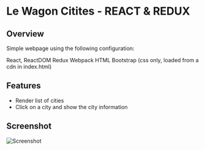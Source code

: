 # Le Wagon Citites - REACT & REDUX

## Overview
Simple webpage using the following configuration:

React, ReactDOM
Redux
Webpack
HTML
Bootstrap (css only, loaded from a cdn in index.html)


## Features

- Render list of cities
- Click on a city and show the city information

## Screenshot

![Screenshot](https://res.cloudinary.com/xiway/image/upload/v1622552475/Capture_d_e%CC%81cran_2021-06-01_a%CC%80_21.00.25_a6bl2j.png)
